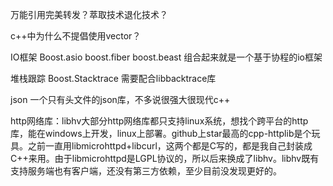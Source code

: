 万能引用完美转发？萃取技术退化技术？

c++中为什么不提倡使用vector<bool>？



IO框架 Boost.asio boost.fiber boost.beast 组合起来就是一个基于协程的io框架

堆栈跟踪 Boost.Stacktrace 需要配合libbacktrace库

json 一个只有头文件的json库，不多说很强大很现代c++


http网络库：libhv大部分http网络库都只支持linux系统，想找个跨平台的http库，能在windows上开发，linux上部署。github上star最高的cpp-httplib是个玩具。之前一直用libmicrohttpd+libcurl，这两个都是C写的，都是我自己封装成C++来用。由于libmicrohttpd是LGPL协议的，所以后来换成了libhv。libhv既有支持服务端也有客户端，还没有第三方依赖，至少目前没发现更好的。

